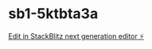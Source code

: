 # sb1-5ktbta3a

[Edit in StackBlitz next generation editor ⚡️](https://stackblitz.com/~/github.com/farque65/sb1-5ktbta3a)